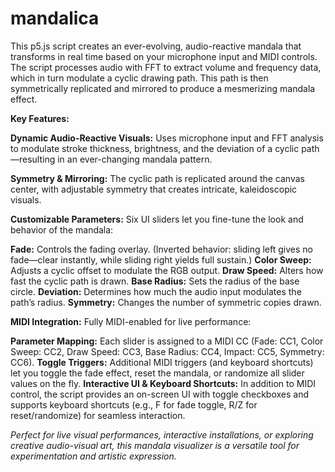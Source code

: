 # mandalica
This p5.js script creates an ever-evolving, audio-reactive mandala that transforms in real time based on your microphone input and MIDI controls. The script processes audio with FFT to extract volume and frequency data, which in turn modulate a cyclic drawing path. This path is then symmetrically replicated and mirrored to produce a mesmerizing mandala effect.

**Key Features:**

**Dynamic Audio-Reactive Visuals:**
Uses microphone input and FFT analysis to modulate stroke thickness, brightness, and the deviation of a cyclic path—resulting in an ever-changing mandala pattern.

**Symmetry & Mirroring:**
The cyclic path is replicated around the canvas center, with adjustable symmetry that creates intricate, kaleidoscopic visuals.

**Customizable Parameters:**
Six UI sliders let you fine-tune the look and behavior of the mandala:

**Fade:** Controls the fading overlay. (Inverted behavior: sliding left gives no fade—clear instantly, while sliding right yields full sustain.)
**Color Sweep:** Adjusts a cyclic offset to modulate the RGB output.
**Draw Speed:** Alters how fast the cyclic path is drawn.
**Base Radius:** Sets the radius of the base circle.
**Deviation:** Determines how much the audio input modulates the path’s radius.
**Symmetry:** Changes the number of symmetric copies drawn.

**MIDI Integration:**
Fully MIDI-enabled for live performance:

**Parameter Mapping:** 
Each slider is assigned to a MIDI CC (Fade: CC1, Color Sweep: CC2, Draw Speed: CC3, Base Radius: CC4, Impact: CC5, Symmetry: CC6).
**Toggle Triggers:** 
Additional MIDI triggers (and keyboard shortcuts) let you toggle the fade effect, reset the mandala, or randomize all slider values on the fly.
**Interactive UI & Keyboard Shortcuts:**
In addition to MIDI control, the script provides an on-screen UI with toggle checkboxes and supports keyboard shortcuts (e.g., F for fade toggle, R/Z for reset/randomize) for seamless interaction.

_Perfect for live visual performances, interactive installations, or exploring creative audio-visual art, this mandala visualizer is a versatile tool for experimentation and artistic expression._
